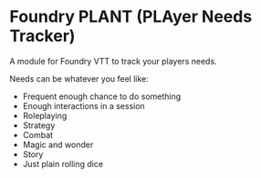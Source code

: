 # Foundry PLANT (**PLA**yer **N**eeds **T**racker)

A module for Foundry VTT to track your players needs.

Needs can be whatever you feel like:
- Frequent enough chance to do something
- Enough interactions in a session
- Roleplaying
- Strategy
- Combat
- Magic and wonder
- Story
- Just plain rolling dice